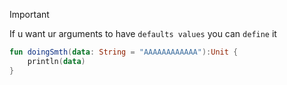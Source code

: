 
> [!important] 
> If u want ur arguments to have `defaults values` you can `define` it

```kotlin
fun doingSmth(data: String = "AAAAAAAAAAAA"):Unit {
	println(data)
}
```
